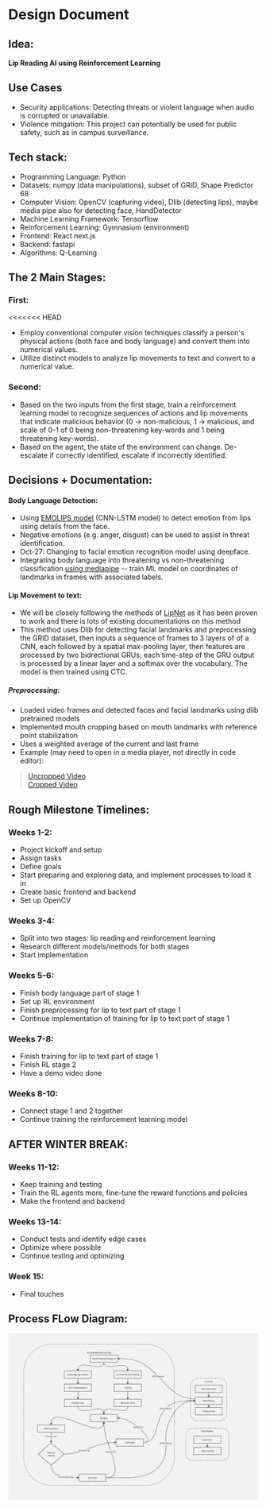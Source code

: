
# Design Document

## Idea:  
**Lip Reading AI using Reinforcement Learning**  

## Use Cases
- Security applications: Detecting threats or violent language when audio is corrupted or unavailable.
- Violence mitigation: This project can potentially be used for public safety, such as in campus surveillance.

## Tech stack: 
- Programming Language: Python 
- Datasets: numpy (data manipulations), subset of GRID, Shape Predictor 68
- Computer Vision: OpenCV (capturing video), Dlib (detecting lips), maybe media pipe also for detecting face, HandDetector
- Machine Learning Framework: Tensorflow
- Reinforcement Learning: Gymnasium (environment) 
- Frontend: React next.js 
- Backend: fastapi 
- Algorithms: Q-Learning

## The 2 Main Stages:  

### First:  
<<<<<<< HEAD
- Employ conventional computer vision techniques classify a person's physical actions (both face and body language) and convert them into numerical values.
- Utilize distinct models to analyze lip movements to text and convert to a numerical value. 

### Second:  
- Based on the two inputs from the first stage, train a reinforcement learning model to recognize sequences of actions and lip movements that indicate malicious behavior (0 -> non-malicious, 1 -> malicious, and scale of 0-1 of 0 being non-threatening key-words and 1 being threatening key-words).
- Based on the agent, the state of the environment can change. De-escalate if correctly identified, escalate if incorrectly identified.

## Decisions + Documentation:
#### Body Language Detection:
- Using [EMOLIPS model]([url](https://github.com/SMIL-SPCRAS/EMOLIPS)) (CNN-LSTM model) to detect emotion from lips using details from the face.
- Negative emotions (e.g. anger, disgust) can be used to assist in threat identification.
- Oct-27: Changing to facial emotion recognition model using deepface.
- Integrating body language into threatening vs non-threatening classification [using mediapipe]([url](https://www.youtube.com/watch?v=We1uB79Ci-w)) -- train ML model on coordinates of landmarks in frames with associated labels.  
#### Lip Movement to text:
- We will be closely following the methods of [LipNet](https://arxiv.org/pdf/1611.01599) as it has been proven to work and there is lots of existing documentations on this method
- This method uses Dlib for detecting facial landmarks and preprocessing the GRID dataset, then inputs a sequence of frames to 3 layers of 
of a CNN, each followed by a spatial max-pooling layer, then features are processed by two bidrectional GRUs; each time-step of the GRU output is processed by a linear layer and a softmax over the vocabulary. The model is then trained using CTC.
##### Preprocessing:
- Loaded video frames and detected faces and facial landmarks using dlib pretrained models
- Implemented mouth cropping based on mouth landmarks with reference point stabilization
- Uses a weighted average of the current and last frame
- Example (may need to open in a media player, not directly in code editor):
> [Uncropped Video](machine_learning/lip_reading/preprocessing/example/ex_1_uncropped.mp4)  
> [Cropped Video](machine_learning/lip_reading/preprocessing/example/ex_1_cropped.mp4)

## Rough Milestone Timelines:  
### Weeks 1-2:  
- Project kickoff and setup  
- Assign tasks  
- Define goals  
- Start preparing and exploring data, and implement processes to load it in  
- Create basic frontend and backend  
- Set up OpenCV  

### Weeks 3-4:  
- Split into two stages: lip reading and reinforcement learning
- Research different models/methods for both stages
- Start implementation

### Weeks 5-6:  
- Finish body language part of stage 1
- Set up RL environment
- Finish preprocessing for lip to text part of stage 1
- Continue implementation of training for lip to text part of stage 1

### Weeks 7-8:  
- Finish training for lip to text part of stage 1
- Finish RL stage 2
- Have a demo video done

### Weeks 8-10:  
- Connect stage 1 and 2 together
- Continue training the reinforcement learning model

## AFTER WINTER BREAK:  

### Weeks 11-12:  
- Keep training and testing  
- Train the RL agents more, fine-tune the reward functions and policies  
- Make the frontend and backend

### Weeks 13-14:  
- Conduct tests and identify edge cases  
- Optimize where possible  
- Continue testing and optimizing  

### Week 15:  
- Final touches  

## Process FLow Diagram:
![Process Flow Diagram](/process_flow_dgm.jpg)

